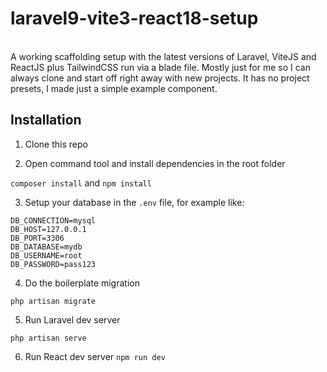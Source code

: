 # laravel9-vite3-react18-setup
<br>
A working scaffolding setup with the latest versions of Laravel, ViteJS and ReactJS plus TailwindCSS run via a blade file. Mostly just for me so I can always clone and start off right away with new projects. It has no project presets, I made just a simple example component.
<br>

## Installation

1. Clone this repo

2. Open command tool and install dependencies in the root folder

`composer install` and `npm install`

3. Setup your database in the `.env` file, for example like:

```
DB_CONNECTION=mysql
DB_HOST=127.0.0.1
DB_PORT=3306
DB_DATABASE=mydb
DB_USERNAME=root
DB_PASSWORD=pass123
```

4. Do the boilerplate migration 

`php artisan migrate`

5. Run Laravel dev server

`php artisan serve`

6. Run React dev server
`npm run dev`

